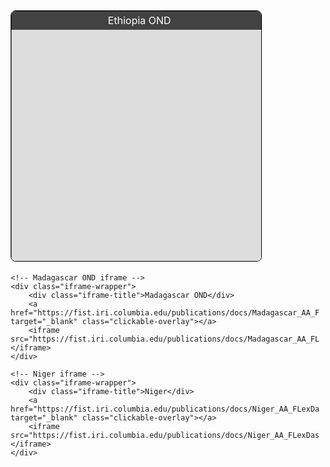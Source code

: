 <style>
    .grid-container {
        display: grid;
        grid-template-columns: repeat(auto-fit, minmax(400px, 1fr)); /* Smaller boxes */
        gap: 5px;
        justify-content: center;
        padding: 5px;
    }

    .iframe-wrapper {
        position: relative;
        width: 400px;  /* Smrller box size */
        height: 400px; /* Adjusted height */
        overflow: hidden;
        display: inline-block;
        border: 1px solid black;
        border-radius: 8px; /* Optional: Rounded corners */
        text-align: center;
    }

    .iframe-wrapper iframe {
        width: 2000px;  /* Adjusted larger size for scaling */
        height: 1000px; /* Adjusted height */
        transform: scale(0.5); /* Keep scaling */ 
	transform-origin: top left;
    }

    .clickable-overlay {
        position: absolute;
        width: 100%;
        height: 100%;
        top: 0;
        left: 0;
        z-index: 10;
    }

    .iframe-title {
        position: absolute;
        top: 0px; /* Title above the iframe */
        width: 100%;
        background-color: rgba(0, 0, 0, 0.7);
        color: white;
        text-align: center;
        padding: 5px;
        font-size: 16px;
        z-index: 15;
    }

    /* Optional: Hover effect */
    .iframe-wrapper:hover {
        box-shadow: 0 4px 8px rgba(0, 0, 0, 0.2);
        transition: box-shadow 0.3s ease-in-out;
    }
</style>

<div class="grid-container">
    <!-- Ethiopia OND iframe -->
    <div class="iframe-wrapper">
        <div class="iframe-title">Ethiopia OND</div>
        <a href="https://fist.iri.columbia.edu/publications/docs/ethiopia_aa_dashboard_somali_ond/" target="_blank" class="clickable-overlay"></a>
        <iframe src="https://fist.iri.columbia.edu/publications/docs/ethiopia_aa_dashboard_somali_ond/"></iframe>
    </div>

    <!-- Madagascar OND iframe -->
    <div class="iframe-wrapper">
        <div class="iframe-title">Madagascar OND</div>
        <a href="https://fist.iri.columbia.edu/publications/docs/Madagascar_AA_FLexDashboard_OND_2024/" target="_blank" class="clickable-overlay"></a>
        <iframe src="https://fist.iri.columbia.edu/publications/docs/Madagascar_AA_FLexDashboard_OND_2024/"></iframe>
    </div>

    <!-- Niger iframe -->
    <div class="iframe-wrapper">
        <div class="iframe-title">Niger</div>
        <a href="https://fist.iri.columbia.edu/publications/docs/Niger_AA_FLexDashboard_simplified_JAS/" target="_blank" class="clickable-overlay"></a>
        <iframe src="https://fist.iri.columbia.edu/publications/docs/Niger_AA_FLexDashboard_simplified_JAS/"></iframe>
    </div>
</div>

